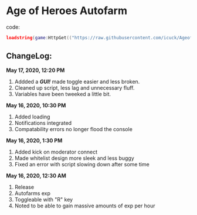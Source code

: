 # Age of Heroes Autofarm
code:
```lua
loadstring(game:HttpGet(("https://raw.githubusercontent.com/icuck/AgeofHeroesAutofarm/master/main.lua"), true))()
```


## ChangeLog:
**May 17, 2020, 12:20 PM**
1. Addded a ***GUI!*** made toggle easier and less broken.
2. Cleaned up script, less lag and unnecessary fluff.
3. Variables have been tweeked a little bit.

**May 16, 2020, 10:30 PM**
1. Added loading
2. Notifications integrated
3. Compatability errors no longer flood the console

**May 16, 2020, 1:30 PM**
1. Added kick on moderator connect
2. Made whitelist design more sleek and less buggy
3. Fixed an error with script slowing down after some time

**May 16, 2020, 12:30 AM**
1. Release
2. Autofarms exp
3. Toggleable with "R" key
4. Noted to be able to gain massive amounts of exp per hour
